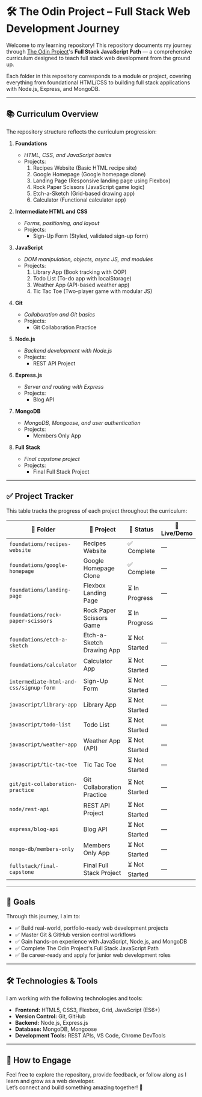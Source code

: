 # 🛠️ The Odin Project – Full Stack Web Development Journey

Welcome to my learning repository! This repository documents my journey through [The Odin Project](https://www.theodinproject.com/)'s **Full Stack JavaScript Path** — a comprehensive curriculum designed to teach full stack web development from the ground up.

Each folder in this repository corresponds to a module or project, covering everything from foundational HTML/CSS to building full stack applications with Node.js, Express, and MongoDB.

---

## 📚 Curriculum Overview

The repository structure reflects the curriculum progression:

1. **Foundations**  
   - *HTML, CSS, and JavaScript basics*
   - Projects:
     1. Recipes Website (Basic HTML recipe site)
     2. Google Homepage (Google homepage clone)
     3. Landing Page (Responsive landing page using Flexbox)
     4. Rock Paper Scissors (JavaScript game logic)
     5. Etch-a-Sketch (Grid-based drawing app)
     6. Calculator (Functional calculator app)

2. **Intermediate HTML and CSS**  
   - *Forms, positioning, and layout*  
   - Projects:
     - Sign-Up Form (Styled, validated sign-up form)

3. **JavaScript**  
   - *DOM manipulation, objects, async JS, and modules*  
   - Projects:
     1. Library App (Book tracking with OOP)
     2. Todo List (To-do app with localStorage)
     3. Weather App (API-based weather app)
     4. Tic Tac Toe (Two-player game with modular JS)

4. **Git**  
   - *Collaboration and Git basics*  
   - Projects:
     - Git Collaboration Practice

5. **Node.js**  
   - *Backend development with Node.js*  
   - Projects:
     - REST API Project

6. **Express.js**  
   - *Server and routing with Express*  
   - Projects:
     - Blog API

7. **MongoDB**  
   - *MongoDB, Mongoose, and user authentication*  
   - Projects:
     - Members Only App

8. **Full Stack**  
   - *Final capstone project*  
   - Projects:
     - Final Full Stack Project

---

## ✅ Project Tracker

This table tracks the progress of each project throughout the curriculum:

| 📁 Folder                                | 🧩 Project                   | 📅 Status      | 🔗 Live/Demo   |
|------------------------------------------|-----------------------------|-----------------|----------------|
| `foundations/recipes-website`            | Recipes Website             | ✅ Complete     | —              |
| `foundations/google-homepage`            | Google Homepage Clone       | ✅ Complete     | —              |
| `foundations/landing-page`               | Flexbox Landing Page        | ⏳ In Progress  | —              |
| `foundations/rock-paper-scissors`        | Rock Paper Scissors Game    | ⏳ In Progress  | —              |
| `foundations/etch-a-sketch`              | Etch-a-Sketch Drawing App   | ⏳ Not Started  | —              |
| `foundations/calculator`                 | Calculator App              | ⏳ Not Started  | —              |
| `intermediate-html-and-css/signup-form`  | Sign-Up Form                | ⏳ Not Started  | —              |
| `javascript/library-app`                 | Library App                 | ⏳ Not Started  | —              |
| `javascript/todo-list`                   | Todo List                   | ⏳ Not Started  | —              |
| `javascript/weather-app`                 | Weather App (API)           | ⏳ Not Started  | —              |
| `javascript/tic-tac-toe`                 | Tic Tac Toe                 | ⏳ Not Started  | —              |
| `git/git-collaboration-practice`         | Git Collaboration Practice  | ⏳ Not Started  | —              |
| `node/rest-api`                          | REST API Project            | ⏳ Not Started  | —              |
| `express/blog-api`                       | Blog API                    | ⏳ Not Started  | —              |
| `mongo-db/members-only`                  | Members Only App            | ⏳ Not Started  | —              |
| `fullstack/final-capstone`               | Final Full Stack Project    | ⏳ Not Started  | —              |

---

## 🚀 Goals

Through this journey, I aim to:

- ✅ Build real-world, portfolio-ready web development projects  
- ✅ Master Git & GitHub version control workflows  
- ✅ Gain hands-on experience with JavaScript, Node.js, and MongoDB  
- ✅ Complete The Odin Project's Full Stack JavaScript Path  
- ✅ Be career-ready and apply for junior web development roles  

---

## 🛠️ Technologies & Tools

I am working with the following technologies and tools:

- **Frontend:** HTML5, CSS3, Flexbox, Grid, JavaScript (ES6+)
- **Version Control:** Git, GitHub
- **Backend:** Node.js, Express.js
- **Database:** MongoDB, Mongoose
- **Development Tools:** REST APIs, VS Code, Chrome DevTools

---

## 🙌 How to Engage

Feel free to explore the repository, provide feedback, or follow along as I learn and grow as a web developer.  
Let’s connect and build something amazing together! 🚀